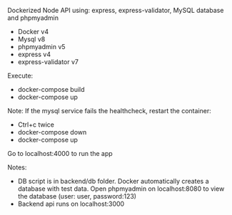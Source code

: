 Dockerized Node API using: express, express-validator, MySQL database and phpmyadmin
- Docker v4
- Mysql v8
- phpmyadmin v5
- express v4
- express-validator v7

Execute:
- docker-compose build
- docker-compose up

Note: 
If the mysql service fails the healthcheck, restart the container:
- Ctrl+c twice
- docker-compose down
- docker-compose up

Go to localhost:4000 to run the app

Notes:
- DB script is in backend/db folder. Docker automatically creates a database with test data. Open phpmyadmin on localhost:8080 to view the database (user: user, password:123)
- Backend api runs on localhost:3000
